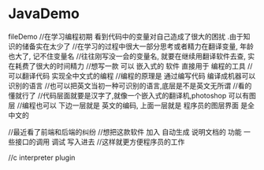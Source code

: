 # JavaDemo
fileDemo
//在学习编程初期 看到代码中的变量对自己造成了很大的困扰 .由于知识的储备实在太少了
//在学习的过程中很大一部分思考或者精力在翻译变量, 年龄也大了, 记不住变量名
//往往刚写没一会的变量名, 就要在继续用翻译软件去查, 实在耗费了很大的时间精力
//想写一款 可以 嵌入式的 软件 直接用于 编程的工具 
//可以翻译代码  实现全中文式的编程
//编程的原理是 通过编写代码 编译成机器可以识别的语言
//也可以把英文当初一种可识别的语言,底层是不是英文无所谓
//看的懂就行了
//代码层面就要是汉字了,就像一个嵌入式的翻译机,photoshop 可以有图层
//编程也可以 下边一层就是 英文的编码, 上面一层就是 程序员的图层界面 是全中文的

//最近看了前端和后端的纠纷
//想把这款软件 加入 自动生成 说明文档的 功能 一些接口的调用 调试 写入进去
//这样就更方便程序员的工作

//c interpreter plugin
